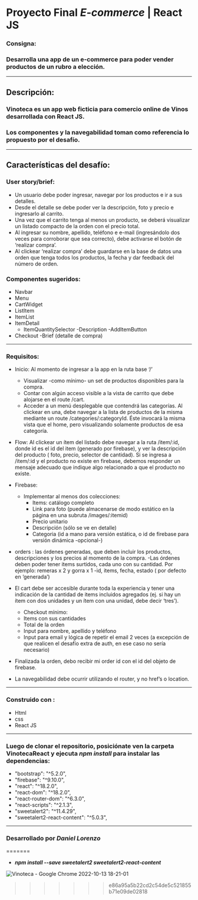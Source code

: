 # Proyecto Final _E-commerce_ | React JS

### Consigna:

### Desarrolla una app de un e-commerce para poder vender productos de un rubro a elección.

---

## Descripción:

### Vinoteca es un app web ficticia para comercio online de Vinos desarrollada con React JS.

### Los componentes y la navegabilidad toman como referencia lo propuesto por el desafío.

---

## Características del desafío:

### User story/brief:

- Un usuario debe poder ingresar, navegar por los productos e ir a sus detalles.
- Desde el detalle se debe poder ver la descripción, foto y precio e ingresarlo al carrito.
- Una vez que el carrito tenga al menos un producto, se deberá visualizar un listado compacto de la orden con el precio total.
- Al ingresar su nombre, apellido, teléfono e e-mail (ingresándolo dos veces para corroborar que sea correcto), debe activarse el botón de ‘realizar compra’.
- Al clickear ‘realizar compra’ debe guardarse en la base de datos una orden que tenga todos los productos, la fecha y dar feedback del número de orden.

### Componentes sugeridos:


- Navbar
- Menu
- CartWidget
- ListItem
- ItemList
- ItemDetail
  - ItemQuantitySelector
  -Description
  -AddItemButton
- Checkout
  -Brief (detalle de compra)

---

### Requisitos:

- Inicio: Al momento de ingresar a la app en la ruta base ‘/’

  - Visualizar -como mínimo- un set de productos disponibles para la compra.
  - Contar con algún acceso visible a la vista de carrito que debe alojarse en el route /cart.
  - Acceder a un menú desplegable que contendrá las categorías. Al clickear en una, debe navegar a la lista de productos de la misma mediante un route      /categories/:categoryId. Éste invocará la misma vista que el home, pero visualizando solamente productos de esa
categoría.

- Flow: Al clickear un ítem del listado debe navegar a la ruta /item/:id, donde id es el id del item (generado por firebase), y ver la descripción del producto ( foto, precio, selector de cantidad). Si se ingresa a /item/:id y el producto no existe en firebase, debemos responder un mensaje adecuado que indique algo relacionado a que el producto no existe.

- Firebase:
  - Implementar al menos dos colecciones:
    - Items: catálogo completo
    - Link para foto (puede almacenarse de modo estático en la página en una subruta /images/:itemid)
    - Precio unitario
    - Descripción (sólo se ve en detalle)
    - Categoria (id a mano para versión estática, o id de firebase para versión dinámica -opcional-)
- orders : las órdenes generadas, que deben incluir los productos, descripciones y los precios al momento de la compra.
  -Las órdenes deben poder tener items surtidos, cada uno con su cantidad. Por ejemplo: remeras x 2 y gorra x 1
  -id, items, fecha, estado ( por defecto en ‘generada’)
- El cart debe ser accesible durante toda la experiencia y tener una indicación de la cantidad de items incluidos agregados (ej. si hay un ítem con dos unidades y un    ítem con una unidad, debe decir ‘tres’).
  - Checkout mínimo:
  - Items con sus cantidades
  - Total de la orden
  - Input para nombre, apellido y teléfono
  - Input para email y lógica de repetir el email 2 veces (a excepción de que realicen el desafío extra de auth, en ese caso no sería necesario)
- Finalizada la orden, debo recibir mi order id con el id del objeto de firebase.
- La navegabilidad debe ocurrir utilizando el router, y no href’s o location.

---

### Construido con :

- Html
- css
- React JS

---

### Luego de clonar el repositorio, posiciónate ven la carpeta VinotecaReact y ejecuta _npm install_ para instalar las dependencias:

- "bootstrap": "^5.2.0",
- "firebase": "^9.10.0",
- "react": "^18.2.0",
- "react-dom": "^18.2.0",
- "react-router-dom": "^6.3.0",
- "react-scripts": "^2.1.3",
- "sweetalert2": "^11.4.29",
- "sweetalert2-react-content": "^5.0.3",

---

### Desarrollado por _Daniel Lorenzo_
=======
- **_npm install --save sweetalert2 sweetalert2-react-content_**

![Vinoteca - Google Chrome 2022-10-13 18-21-01](https://user-images.githubusercontent.com/103971385/195714004-18847916-dc13-4354-9d50-995967d7c77f.gif)
>>>>>>> e86a95a5b22cd2c54de5c521855b71e09de02818
